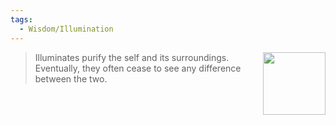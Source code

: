 ```yaml
---
tags:
  - Wisdom/Illumination
---
```

<div style="float: right; padding-left: 10px;"><img src="/Wisdoms/files/w.illumination.png" width=100 width=100 style="margin:0" /></div>

> Illuminates purify the self and its surroundings. Eventually, they often cease to see any difference between the two.
